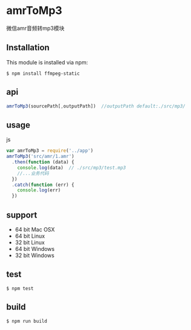 # amrToMp3
微信amr音频转mp3模块

## Installation
This module is installed via npm:
```
$ npm install ffmpeg-static
```
## api
```js
amrToMp3(sourcePath[,outputPath])  //outputPath default:./src/mp3/
```

## usage
js
```js
var amrToMp3 = require('../app')
amrToMp3('src/amr/1.amr')
  .then(function (data) {
    console.log(data)  // ./src/mp3/test.mp3
    //...业务代码
  })
  .catch(function (err) {
    console.log(err)
  })
```

## support
* 64 bit Mac OSX
* 64 bit Linux
* 32 bit Linux
* 64 bit Windows
* 32 bit Windows

## test
```
$ npm test
```

## build
```
$ npm run build
```



